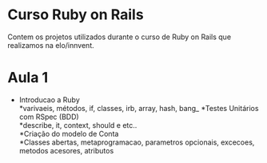 Curso Ruby on Rails
====================
  Contem os projetos utilizados durante o curso de Ruby on Rails que realizamos na elo/innvent.  
  
  
Aula 1
========
  * Introducao a Ruby  
      *varivaeis, métodos, if, classes, irb, array, hash, bang_
  *Testes Unitários com RSpec (BDD)  
      *describe, it, context, should e etc..  
  *Criação do modelo de Conta  
      *Classes abertas, metaprogramacao, parametros opcionais, excecoes, metodos acesores, atributos  